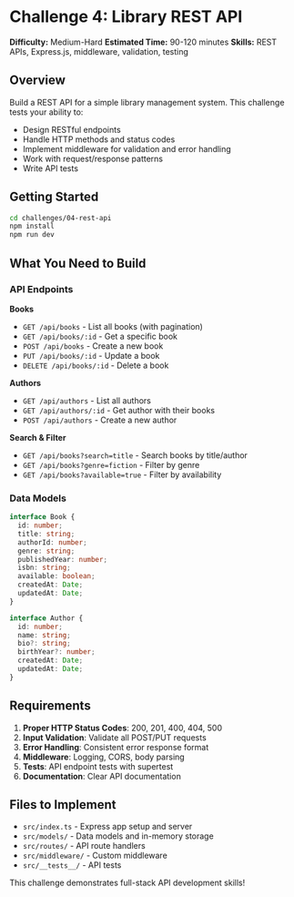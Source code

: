 # Challenge 4: Library REST API

**Difficulty:** Medium-Hard
**Estimated Time:** 90-120 minutes
**Skills:** REST APIs, Express.js, middleware, validation, testing

## Overview

Build a REST API for a simple library management system. This challenge tests your ability to:
- Design RESTful endpoints
- Handle HTTP methods and status codes
- Implement middleware for validation and error handling
- Work with request/response patterns
- Write API tests

## Getting Started

```bash
cd challenges/04-rest-api
npm install
npm run dev
```

## What You Need to Build

### API Endpoints

**Books**
- `GET /api/books` - List all books (with pagination)
- `GET /api/books/:id` - Get a specific book
- `POST /api/books` - Create a new book
- `PUT /api/books/:id` - Update a book
- `DELETE /api/books/:id` - Delete a book

**Authors**
- `GET /api/authors` - List all authors
- `GET /api/authors/:id` - Get author with their books
- `POST /api/authors` - Create a new author

**Search & Filter**
- `GET /api/books?search=title` - Search books by title/author
- `GET /api/books?genre=fiction` - Filter by genre
- `GET /api/books?available=true` - Filter by availability

### Data Models

```typescript
interface Book {
  id: number;
  title: string;
  authorId: number;
  genre: string;
  publishedYear: number;
  isbn: string;
  available: boolean;
  createdAt: Date;
  updatedAt: Date;
}

interface Author {
  id: number;
  name: string;
  bio?: string;
  birthYear?: number;
  createdAt: Date;
  updatedAt: Date;
}
```

## Requirements

1. **Proper HTTP Status Codes**: 200, 201, 400, 404, 500
2. **Input Validation**: Validate all POST/PUT requests
3. **Error Handling**: Consistent error response format
4. **Middleware**: Logging, CORS, body parsing
5. **Tests**: API endpoint tests with supertest
6. **Documentation**: Clear API documentation

## Files to Implement

- `src/index.ts` - Express app setup and server
- `src/models/` - Data models and in-memory storage
- `src/routes/` - API route handlers
- `src/middleware/` - Custom middleware
- `src/__tests__/` - API tests

This challenge demonstrates full-stack API development skills!